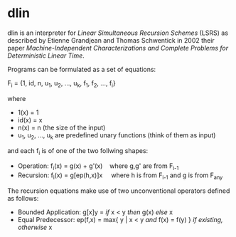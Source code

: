 # dlin
dlin is an interpreter for *Linear Simultaneous Recursion Schemes* (LSRS) as described by Etienne Grandjean and Thomas Schwentick in 2002 their paper *Machine-Independent Characterizations and Complete Problems for Deterministic Linear Time*.

Programs can be formulated as a set of equations:

F<sub>i</sub> = {1, id, n, u<sub>1</sub>,  u<sub>2</sub>, ..., u<sub>k</sub>, f<sub>1</sub>, f<sub>2</sub>, ..., f<sub>i</sub>}

where 
- 1(x) = 1
- id(x) = x
- n(x) = n (the size of the input)
- u<sub>1</sub>,  u<sub>2</sub>, ..., u<sub>k</sub> are predefined unary functions (think of them as input)

and each f<sub>i</sub> is of one of the two follwing shapes:

- Operation: f<sub>i</sub>(x) = g(x) + g'(x) &nbsp;&nbsp; where g,g' are from F<sub>i-1</sub>
- Recursion: f<sub>i</sub>(x) = g\[ep(h,x)\]x &nbsp;&nbsp;&nbsp; where h is from F<sub>i-1</sub> and g is from F<sub>any</sub>

The recursion equations make use of two unconventional operators defined as follows:

- Bounded Application: g\[x\]y = *if* x < y *then* g(x) *else* x
- Equal Predecessor: ep(f,x) = max{ y | x < y *and* f(x) = f(y) } *if existing, otherwise* x
